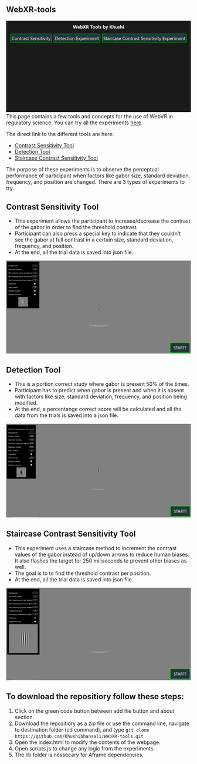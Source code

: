 ## WebXR-tools
![plot](Images/home.PNG)
This page contains a few tools and concepts for the use of WebVR in regulatory science. You can try all the experiments [here](https://khushibhansali.github.io/WebXR-tools/).
 

The direct link to the different tools are here:
- [Contrast Sensitivity Tool](https://khushibhansali.github.io/WebXR-tools/exp-detection-contrast-sensitivity/)
- [Detection Tool](https://khushibhansali.github.io/WebXR-tools/exp-detection-yes-no/)
- [Staircase Contrast Sensitivity Tool](https://khushibhansali.github.io/WebXR-tools/stairs/)


The purpose of these experiments is to observe the perceptual performance of participant when factors like gabor size, standard deviation, frequency, and position are changed. There are 3 types of experiments to try.
## Contrast Sensitivity Tool
  - This experiment allows the participant to increase/decrease the contrast of the gabor in order to find the threshold contrast. 
  - Participant can also press a special key to indicate that they couldn't see the gabor at full contrast in a certain size, standard deviation, frequency, and position.  
  - At the end, all the trial data is saved into json file.

![plot](Images/exp.PNG)

## Detection Tool
  - This is a portion correct study where gabor is present 50% of the times.  
  - Participant has to predict when gabor is present and when it is absent with factors like size, standard deviation, frequency, and position being modified. 
  - At the end, a percentange correct score will be calculated and all the data from the trials is saved into a json file.

![plot](Images/exp2.PNG)

## Staircase Contrast Sensitivity Tool
  - This experiment uses a staircase method to increment the contrast values of the gabor instead of up/down arrows to reduce human biases. It also flashes the target for 250 miliseconds to prevent other biases as well.
  - The goal is to to find the threshold contrast per position. 
  - At the end, all the trial data is saved into json file.

![plot](Images/exp3.PNG)

## To download the repositiory follow these steps:
1. Click on the green code button between add file button and about section. 
2. Download the repositiory as a zip file or use the command line, navigate to destination folder (cd command), and type ```git clone https://github.com/Khushibhansali/WebXR-tools.git```
3. Open the index.html to modify the contents of the webpage. 
4. Open scripts.js to change any logic from the experiments.
5. The lib folder is nessecary for Aframe dependencies.
